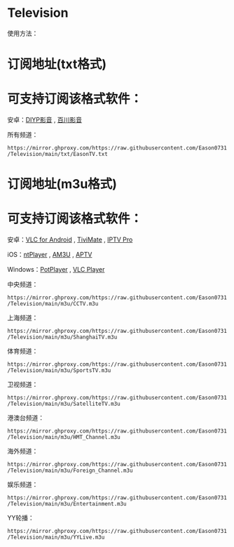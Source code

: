 # Television
使用方法：


# 订阅地址(txt格式)
# 可支持订阅该格式软件：
安卓：<a href="https://www.123pan.com/s/PMXuVv-fU74H.html" base target="_blank" title="可安装在基于安卓系统的智能电视TV端">DIYP影音</a> , <a href="https://www.123pan.com/s/PMXuVv-9U74H.html" base target="_blank" title="可安装在基于安卓系统的智能电视TV端">百川影音</a>

所有频道：
<p dir="auto"><code>https://mirror.ghproxy.com/https://raw.githubusercontent.com/Eason0731/Television/main/txt/EasonTV.txt</code></p>

# 订阅地址(m3u格式)
# 可支持订阅该格式软件：
安卓：<a href="https://www.videolan.org/vlc/download-android.html" target="_blank">VLC for Android</a> , <a href="https://www.123pan.com/s/PMXuVv-fG74H.html" target="_blank" title="可安装在基于安卓系统的智能电视TV端">TiviMate</a>
 , <a href="https://www.123pan.com/s/PMXuVv-VX74H.html" target="_blank">IPTV Pro</a>

iOS：<a href="https://apps.apple.com/cn/app/ntplayer/id1613758141?platform=iphone" target="_blank">ntPlayer</a> , <a href="https://apps.apple.com/cn/app/am3u/id6443454388?platform=iphone" target="_blank">AM3U</a> , <a href="https://apps.apple.com/cn/app/aptv/id1630403500?platform=iphone" target="_blank">APTV</a>

Windows：<a href="https://potplayer.daum.net/" target="_blank">PotPlayer</a> , <a href="https://www.videolan.org/vlc/index.zh_CN.html" target="_blank">VLC Player</a>

中央频道：
<p dir="auto"><code>https://mirror.ghproxy.com/https://raw.githubusercontent.com/Eason0731/Television/main/m3u/CCTV.m3u</code></p>

上海频道：
<p dir="auto"><code>https://mirror.ghproxy.com/https://raw.githubusercontent.com/Eason0731/Television/main/m3u/ShanghaiTV.m3u</code></p>

体育频道：
<p dir="auto"><code>https://mirror.ghproxy.com/https://raw.githubusercontent.com/Eason0731/Television/main/m3u/SportsTV.m3u</code></p>

卫视频道：
<p dir="auto"><code>https://mirror.ghproxy.com/https://raw.githubusercontent.com/Eason0731/Television/main/m3u/SatelliteTV.m3u</code></p>

港澳台频道：
<p dir="auto"><code>https://mirror.ghproxy.com/https://raw.githubusercontent.com/Eason0731/Television/main/m3u/HMT_Channel.m3u</code></p>

海外频道：
<p dir="auto"><code>https://mirror.ghproxy.com/https://raw.githubusercontent.com/Eason0731/Television/main/m3u/Foreign_Channel.m3u</code></p>

娱乐频道：
<p dir="auto"><code>https://mirror.ghproxy.com/https://raw.githubusercontent.com/Eason0731/Television/main/m3u/Entertainment.m3u</code></p>

YY轮播：
<p dir="auto"><code>https://mirror.ghproxy.com/https://raw.githubusercontent.com/Eason0731/Television/main/m3u/YYLive.m3u</code></p>
